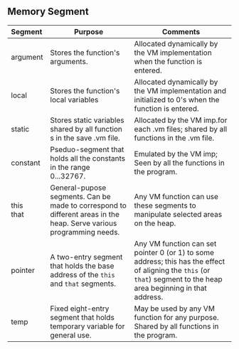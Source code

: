 ## Memory Segment

Segment | Purpose | Comments
:--- | --- | ---
argument | Stores the function's arguments. | Allocated dynamically by the VM implementation when the function is entered.
local | Stores the function's local variables | Allocated dynamically by the VM implementation and initialized to 0's when the function is entered.
static | Stores static variables shared by all function s in the save .vm file. | Allocated by the VM imp.for each .vm files; shared by all functions in the .vm file.
constant | Pseduo-segment that holds all the constants in the range 0...32767. | Emulated by the VM imp; Seen by all the functions in the program.
this</br>that | General-pupose segments. Can be made to correspond to different areas in the heap. Serve various programming needs. | Any VM function can use these segments to manipulate selected areas on the heap.
pointer | A two-entry segment that holds the base address of the `this` and `that` segments. | Any VM function can set pointer 0 (or 1) to some address; this has the effect of aligning the `this` (or `that`) segment to the heap area beginning in that address.
temp | Fixed eight-entry segment that holds temporary variable for general use. | May be used by any VM function for any purpose. Shared by all functions in the program.


